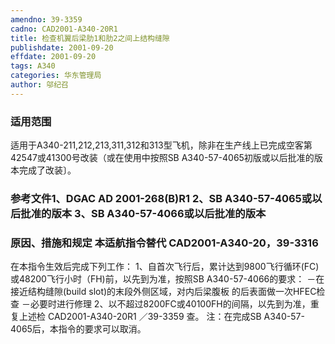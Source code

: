 ```yaml
---
amendno: 39-3359
cadno: CAD2001-A340-20R1
title: 检查机翼后梁肋1和肋2之间上结构缝隙
publishdate: 2001-09-20
effdate: 2001-09-20
tags: A340
categories: 华东管理局
author: 邬纪召
---
```


### 适用范围 
适用于A340-211,212,213,311,312和313型飞机，除非在生产线上已完成空客第42547或41300号改装（或在使用中按照SB A340-57-4065初版或以后批准的版本完成了改装〕。

### 参考文件1、DGAC AD 2001-268(B)R1 2、SB A340-57-4065或以后批准的版本 3、SB A340-57-4066或以后批准的版本

### 原因、措施和规定 本适航指令替代 CAD2001-A340-20，39-3316 
在本指令生效后完成下列工作：     1、自首次飞行后，累计达到9800飞行循环(FC)或48200飞行小时（FH)前，以先到为准，按照SB A340-57-4066的要求：     －在接近结构缝隙(build slot)的末段外侧区域，对内后梁腹板
的后表面做一次HFEC检查     －必要时进行修理         2、以不超过8200FC或40100FH的间隔，以先到为准，重复上述检
       CAD2001-A340-20R1   ／39-3359 
查。     注：在完成SB A340-57-4065后，本指令的要求可以取消。 
